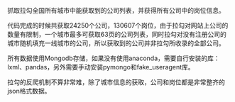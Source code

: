 抓取拉勾全国所有城市中能获取到的公司列表，并获得所有公司中的岗位信息。

代码完成的时候共获取24250个公司，130607个岗位，由于拉勾对网站上公司的数量有限制，一个城市最多可获取63页的公司列表，同时拉勾对没有注册公司的城市随机填充一线城市的公司，所以获取到的公司并非拉勾所收录的全部公司。

所有数据使用Mongodb存储，如果没有使用anaconda，需要自行安装的库：lxml、pandas，另外需要手动安装pymongo和fake_useragent库。

拉勾的反爬机制不算非常难，除了城市信息的获取，公司和岗位都是非常整齐的json格式数据。

